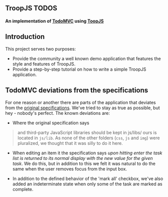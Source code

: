 ## TroopJS TODOS

#### An implementation of [TodoMVC](http://addyosmani.github.com/todomvc/) using [ToopJS](http://troopjs.github.com/)

## Introduction

This project serves two purposes:

* Provide the community a well known demo application that features the style and features of TroopJS.
* Provide a step-by-step tutorial on how to write a simple TroopJS application.

## TodoMVC deviations from the specifications

For one reason or another there are parts of the application that deviates from the [original specifications](https://github.com/addyosmani/todomvc/wiki/Todo-Application-Specification). We've tried to stay as true as possible, but hey - nobody's perfect. The known deviations are:

* Where the original specification says
> and third-party JavaScript libraries should be kept in js/libs/
ours is located in `js/lib`. As none of the other folders (`css`, `js` and `img`) were pluralized, we thought that it was silly to do it here.

* When editing an item it the specification says _upon hitting enter the task list is returned to its normal display with the new value for the given task_. We do this, but in addition to this we felt it was natural to do the same when the user removes focus from the input box.

* In addition to the defined behavior of the 'mark all' checkbox, we've also added an indeterminate state when only some of the task are marked as complete.